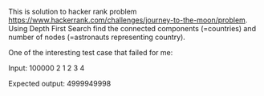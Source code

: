 This is solution to hacker rank problem https://www.hackerrank.com/challenges/journey-to-the-moon/problem.
Using Depth First Search find the connected components (=countries) and number of nodes (=astronauts
representing country).

One of the interesting test case that failed for me:

Input:
    100000 2
    1 2
    3 4

Expected output:
    4999949998
